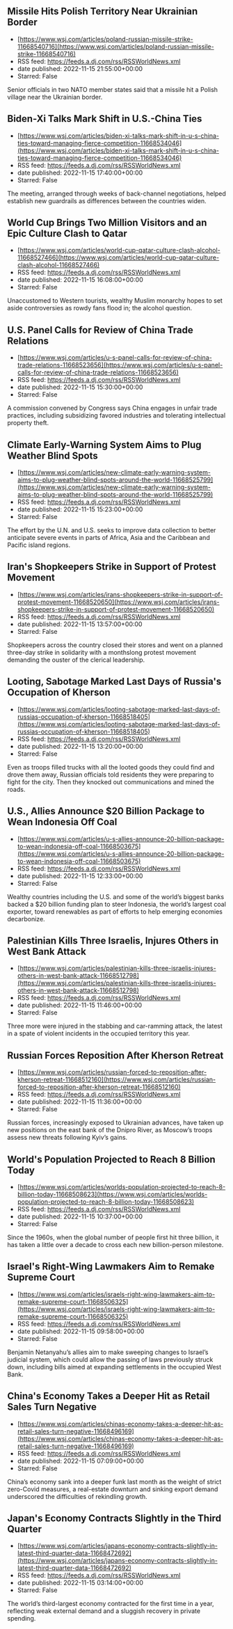 ## Missile Hits Polish Territory Near Ukrainian Border
 - [https://www.wsj.com/articles/poland-russian-missile-strike-11668540716](https://www.wsj.com/articles/poland-russian-missile-strike-11668540716)
 - RSS feed: https://feeds.a.dj.com/rss/RSSWorldNews.xml
 - date published: 2022-11-15 21:55:00+00:00
 - Starred: False

Senior officials in two NATO member states said that a missile hit a Polish village near the Ukrainian border.

## Biden-Xi Talks Mark Shift in U.S.-China Ties
 - [https://www.wsj.com/articles/biden-xi-talks-mark-shift-in-u-s-china-ties-toward-managing-fierce-competition-11668534046](https://www.wsj.com/articles/biden-xi-talks-mark-shift-in-u-s-china-ties-toward-managing-fierce-competition-11668534046)
 - RSS feed: https://feeds.a.dj.com/rss/RSSWorldNews.xml
 - date published: 2022-11-15 17:40:00+00:00
 - Starred: False

The meeting, arranged through weeks of back-channel negotiations, helped establish new guardrails as differences between the countries widen.

## World Cup Brings Two Million Visitors and an Epic Culture Clash to Qatar
 - [https://www.wsj.com/articles/world-cup-qatar-culture-clash-alcohol-11668527466](https://www.wsj.com/articles/world-cup-qatar-culture-clash-alcohol-11668527466)
 - RSS feed: https://feeds.a.dj.com/rss/RSSWorldNews.xml
 - date published: 2022-11-15 16:08:00+00:00
 - Starred: False

Unaccustomed to Western tourists, wealthy Muslim monarchy hopes to set aside controversies as rowdy fans flood in; the alcohol question.

## U.S. Panel Calls for Review of China Trade Relations
 - [https://www.wsj.com/articles/u-s-panel-calls-for-review-of-china-trade-relations-11668523656](https://www.wsj.com/articles/u-s-panel-calls-for-review-of-china-trade-relations-11668523656)
 - RSS feed: https://feeds.a.dj.com/rss/RSSWorldNews.xml
 - date published: 2022-11-15 15:30:00+00:00
 - Starred: False

A commission convened by Congress says China engages in unfair trade practices, including subsidizing favored industries and tolerating intellectual property theft.

## Climate Early-Warning System Aims to Plug Weather Blind Spots
 - [https://www.wsj.com/articles/new-climate-early-warning-system-aims-to-plug-weather-blind-spots-around-the-world-11668525799](https://www.wsj.com/articles/new-climate-early-warning-system-aims-to-plug-weather-blind-spots-around-the-world-11668525799)
 - RSS feed: https://feeds.a.dj.com/rss/RSSWorldNews.xml
 - date published: 2022-11-15 15:23:00+00:00
 - Starred: False

The effort by the U.N. and U.S. seeks to improve data collection to better anticipate severe events in parts of Africa, Asia and the Caribbean and Pacific island regions.

## Iran's Shopkeepers Strike in Support of Protest Movement
 - [https://www.wsj.com/articles/irans-shopkeepers-strike-in-support-of-protest-movement-11668520650](https://www.wsj.com/articles/irans-shopkeepers-strike-in-support-of-protest-movement-11668520650)
 - RSS feed: https://feeds.a.dj.com/rss/RSSWorldNews.xml
 - date published: 2022-11-15 13:57:00+00:00
 - Starred: False

Shopkeepers across the country closed their stores and went on a planned three-day strike in solidarity with a monthslong protest movement demanding the ouster of the clerical leadership.

## Looting, Sabotage Marked Last Days of Russia's Occupation of Kherson
 - [https://www.wsj.com/articles/looting-sabotage-marked-last-days-of-russias-occupation-of-kherson-11668518405](https://www.wsj.com/articles/looting-sabotage-marked-last-days-of-russias-occupation-of-kherson-11668518405)
 - RSS feed: https://feeds.a.dj.com/rss/RSSWorldNews.xml
 - date published: 2022-11-15 13:20:00+00:00
 - Starred: False

Even as troops filled trucks with all the looted goods they could find and drove them away, Russian officials told residents they were preparing to fight for the city. Then they knocked out communications and mined the roads.

## U.S., Allies Announce $20 Billion Package to Wean Indonesia Off Coal
 - [https://www.wsj.com/articles/u-s-allies-announce-20-billion-package-to-wean-indonesia-off-coal-11668503675](https://www.wsj.com/articles/u-s-allies-announce-20-billion-package-to-wean-indonesia-off-coal-11668503675)
 - RSS feed: https://feeds.a.dj.com/rss/RSSWorldNews.xml
 - date published: 2022-11-15 12:33:00+00:00
 - Starred: False

Wealthy countries including the U.S. and some of the world’s biggest banks backed a $20 billion funding plan to steer Indonesia, the world’s largest coal exporter, toward renewables as part of efforts to help emerging economies decarbonize.

## Palestinian Kills Three Israelis, Injures Others in West Bank Attack
 - [https://www.wsj.com/articles/palestinian-kills-three-israelis-injures-others-in-west-bank-attack-11668512798](https://www.wsj.com/articles/palestinian-kills-three-israelis-injures-others-in-west-bank-attack-11668512798)
 - RSS feed: https://feeds.a.dj.com/rss/RSSWorldNews.xml
 - date published: 2022-11-15 11:46:00+00:00
 - Starred: False

Three more were injured in the stabbing and car-ramming attack, the latest in a spate of violent incidents in the occupied territory this year.

## Russian Forces Reposition After Kherson Retreat
 - [https://www.wsj.com/articles/russian-forced-to-reposition-after-kherson-retreat-11668512160](https://www.wsj.com/articles/russian-forced-to-reposition-after-kherson-retreat-11668512160)
 - RSS feed: https://feeds.a.dj.com/rss/RSSWorldNews.xml
 - date published: 2022-11-15 11:36:00+00:00
 - Starred: False

Russian forces, increasingly exposed to Ukrainian advances, have taken up new positions on the east bank of the Dnipro River, as Moscow’s troops assess new threats following Kyiv’s gains.

## World's Population Projected to Reach 8 Billion Today
 - [https://www.wsj.com/articles/worlds-population-projected-to-reach-8-billion-today-11668508623](https://www.wsj.com/articles/worlds-population-projected-to-reach-8-billion-today-11668508623)
 - RSS feed: https://feeds.a.dj.com/rss/RSSWorldNews.xml
 - date published: 2022-11-15 10:37:00+00:00
 - Starred: False

Since the 1960s, when the global number of people first hit three billion, it has taken a little over a decade to cross each new billion-person milestone.

## Israel's Right-Wing Lawmakers Aim to Remake Supreme Court
 - [https://www.wsj.com/articles/israels-right-wing-lawmakers-aim-to-remake-supreme-court-11668506325](https://www.wsj.com/articles/israels-right-wing-lawmakers-aim-to-remake-supreme-court-11668506325)
 - RSS feed: https://feeds.a.dj.com/rss/RSSWorldNews.xml
 - date published: 2022-11-15 09:58:00+00:00
 - Starred: False

Benjamin Netanyahu’s allies aim to make sweeping changes to Israel’s judicial system, which could allow the passing of laws previously struck down, including bills aimed at expanding settlements in the occupied West Bank.

## China's Economy Takes a Deeper Hit as Retail Sales Turn Negative
 - [https://www.wsj.com/articles/chinas-economy-takes-a-deeper-hit-as-retail-sales-turn-negative-11668496169](https://www.wsj.com/articles/chinas-economy-takes-a-deeper-hit-as-retail-sales-turn-negative-11668496169)
 - RSS feed: https://feeds.a.dj.com/rss/RSSWorldNews.xml
 - date published: 2022-11-15 07:09:00+00:00
 - Starred: False

China’s economy sank into a deeper funk last month as the weight of strict zero-Covid measures, a real-estate downturn and sinking export demand underscored the difficulties of rekindling growth.

## Japan's Economy Contracts Slightly in the Third Quarter
 - [https://www.wsj.com/articles/japans-economy-contracts-slightly-in-latest-third-quarter-data-11668472692](https://www.wsj.com/articles/japans-economy-contracts-slightly-in-latest-third-quarter-data-11668472692)
 - RSS feed: https://feeds.a.dj.com/rss/RSSWorldNews.xml
 - date published: 2022-11-15 03:14:00+00:00
 - Starred: False

The world’s third-largest economy contracted for the first time in a year, reflecting weak external demand and a sluggish recovery in private spending.
